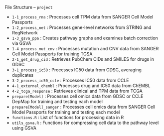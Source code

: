 File Structure – ```project```
* ```1-1_process_rna``` : Processes cell TPM data from SANGER Cell Model Passports
* ```1-2_process_net``` : Processes gene-level networks from STRING and RegNetwork
* ```1-3_gsva_ppa``` : Creates pathway graphs and examines batch correction via GSVA
* ```1-4_process_mut_cnv``` : Processes mutation and CNV data from SANGER Cell Model Passports for training TGSA
* ```2-1_get_drug_cid``` : Retrieves PubChem CIDs and SMILES for drugs in GDSC
* ```3-1_process_ic50``` : Processes IC50 data from GDSC, averaging duplicates
* ```3-2_process_ic50_ccle``` : Processes IC50 data from CCLE
* ```4-1_external_chembl``` : Processes drug and IC50 data from ChEMBL
* ```4-2_tcga_response``` : Retrieves clinical and TPM data from TCGA
* ```prepare[Model]``` : Processes cell omics data from GDSC or CCLE DepMap for training and testing each model
* ```prepare[Model]_sanger``` : Processes cell omics data from SANGER Cell Model Passports for training and testing each model
* ```functions.R``` : List of functions for processing data in R
* ```utils_gsva.R``` : Functions for compressing cell data to the pathway level using GSVA
